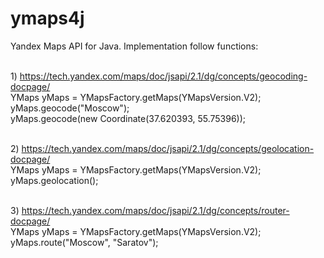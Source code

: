 # ymaps4j

Yandex Maps API for Java. Implementation follow functions:

<br/>1) https://tech.yandex.com/maps/doc/jsapi/2.1/dg/concepts/geocoding-docpage/
<br/>YMaps yMaps = YMapsFactory.getMaps(YMapsVersion.V2);
<br/>yMaps.geocode("Moscow");
<br/>yMaps.geocode(new Coordinate(37.620393, 55.75396));

<br/>2) https://tech.yandex.com/maps/doc/jsapi/2.1/dg/concepts/geolocation-docpage/
<br/>YMaps yMaps = YMapsFactory.getMaps(YMapsVersion.V2);
<br/>yMaps.geolocation();

<br/>3) https://tech.yandex.com/maps/doc/jsapi/2.1/dg/concepts/router-docpage/
<br/>YMaps yMaps = YMapsFactory.getMaps(YMapsVersion.V2);
<br/>yMaps.route("Moscow", "Saratov");
